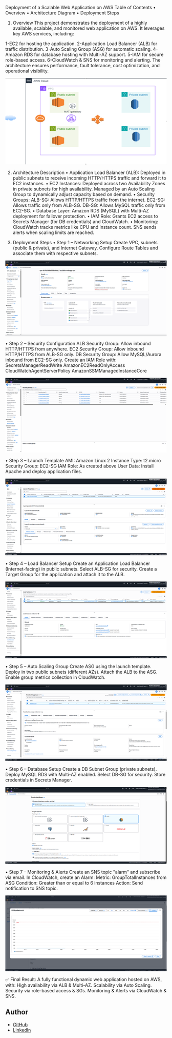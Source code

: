 Deployment of a Scalable Web Application on AWS
Table of Contents
•	Overview
•	Architecture Diagram
•	Deployment Steps

1. Overview
This project demonstrates the deployment of a highly available, scalable, and monitored web application on AWS.
It leverages key AWS services, including:

1-EC2 for hosting the application.
2-Application Load Balancer (ALB) for traffic distribution.
3-Auto Scaling Group (ASG) for automatic scaling.
4-Amazon RDS for database hosting with Multi-AZ support.
5-IAM for secure role-based access.
6-CloudWatch & SNS for monitoring and alerting.
The architecture ensures performance, fault tolerance, cost optimization, and operational visibility.

![Architecture](diagram/diagram.png)



2. Architecture Description
•	Application Load Balancer (ALB):
Deployed in public subnets to receive incoming HTTP/HTTPS traffic and forward it to EC2 instances.
•	EC2 Instances:
Deployed across two Availability Zones in private subnets for high availability.
Managed by an Auto Scaling Group to dynamically adjust capacity based on demand.
•	Security Groups:
ALB-SG: Allows HTTP/HTTPS traffic from the internet.
EC2-SG: Allows traffic only from ALB-SG.
DB-SG: Allows MySQL traffic only from EC2-SG.
•	Database Layer:
Amazon RDS (MySQL) with Multi-AZ deployment for failover protection.
•	IAM Role:
Grants EC2 access to Secrets Manager (for DB credentials) and CloudWatch.
•	Monitoring:
CloudWatch tracks metrics like CPU and instance count. SNS sends alerts when scaling limits are reached.




3. Deployment Steps
•	Step 1 – Networking Setup
Create VPC, subnets (public & private), and Internet Gateway.
Configure Route Tables and associate them with respective subnets.



![Architecture](diagram/1.png)



•	Step 2 – Security Configuration
ALB Security Group: Allow inbound HTTP/HTTPS from anywhere.
EC2 Security Group: Allow inbound HTTP/HTTPS from ALB-SG only.
DB Security Group: Allow MySQL/Aurora inbound from EC2-SG only.
Create an IAM Role with:
SecretsManagerReadWrite
AmazonEC2ReadOnlyAccess
CloudWatchAgentServerPolicy
AmazonSSMManagedInstanceCore




![Architecture](diagram/2.png)






•	Step 3 – Launch Template
AMI: Amazon Linux 2
Instance Type: t2.micro
Security Group: EC2-SG
IAM Role: As created above
User Data: Install Apache and deploy application files.



![Architecture](diagram/3.png)




•	Step 4 – Load Balancer Setup
Create an Application Load Balancer (Internet-facing) in public subnets.
Select ALB-SG for security.
Create a Target Group for the application and attach it to the ALB.



![Architecture](diagram/4.png)




•	Step 5 – Auto Scaling Group
Create ASG using the launch template.
Deploy in two public subnets (different AZs).
Attach the ALB to the ASG.
Enable group metrics collection in CloudWatch.



![Architecture](diagram/5.png)




•	Step 6 – Database Setup
Create a DB Subnet Group (private subnets).
Deploy MySQL RDS with Multi-AZ enabled.
Select DB-SG for security.
Store credentials in Secrets Manager.



![Architecture](diagram/6.png)




•	Step 7 – Monitoring & Alerts
Create an SNS topic "alarm" and subscribe via email.
In CloudWatch, create an Alarm:
Metric: GroupTotalInstances from ASG
Condition: Greater than or equal to 6 instances
Action: Send notification to SNS topic.



![Architecture](diagram/7.png)




✅ Final Result:
A fully functional dynamic web application hosted on AWS, with:
High availability via ALB & Multi-AZ.
Scalability via Auto Scaling.
Security via role-based access & SGs.
Monitoring & Alerts via CloudWatch & SNS.

## Author

- [GitHub](https://github.com/username)
- [LinkedIn](https://www.linkedin.com/in/username/)

